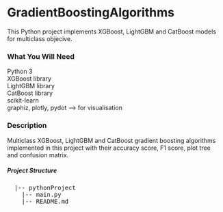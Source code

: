 # GradientBoostingAlgorithms
This Python project implements XGBoost, LightGBM and CatBoost models for multiclass objecive.


### What You Will Need
Python 3  
XGBoost library  
LightGBM library  
CatBoost library  
scikit-learn  
graphiz, plotly, pydot --> for visualisation


### Description
Multiclass XGBoost, LightGBM and CatBoost gradient boosting algorithms implemented in this project with
their accuracy score, F1 score, plot tree and confusion matrix.


##### Project Structure
<pre>
  |-- pythonProject
    |-- main.py
    |-- README.md
</pre>
